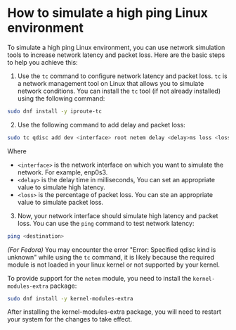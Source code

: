 # How to simulate a high ping Linux environment

To simulate a high ping Linux environment, you can use network simulation tools to increase network latency and packet loss. Here are the basic steps to help you achieve this:

1. Use the `tc` command to configure network latency and packet loss. `tc` is a network management tool on Linux that allows you to simulate network conditions. You can install the `tc` tool (if not already installed) using the following command:

```bash
sudo dnf install -y iproute-tc
```

2. Use the following command to add delay and packet loss:

```bash
sudo tc qdisc add dev <interface> root netem delay <delay>ms loss <loss>%
```

Where
- `<interface>` is the network interface on which you want to simulate the network. For example, enp0s3.
- `<delay>` is the delay time in milliseconds, You can set an appropriate value to simulate high latency.
- `<loss>` is the percentage of packet loss. You can ste an appropriate value to simulate packet loss.

3. Now, your network interface should simulate high latency and packet loss. You can use the `ping` command to test network latency:

```bash
ping <destination>
```

_(For Fedora)_ You may encounter the error "Error: Specified qdisc kind is unknown" while using the `tc` command, it is likely because the required module is not loaded in your linux kernel or not supported by your kernel.

To provide support for the `netem` module, you need to install the `kernel-modules-extra` package:

```bash
sudo dnf install -y kernel-modules-extra
```

After installing the kernel-modules-extra package, you will need to restart your system for the changes to take effect.
